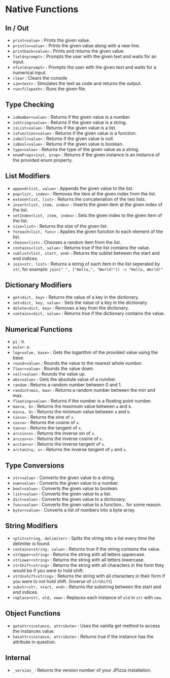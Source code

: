 
# Native Functions

## In / Out
- `print<value>` : Prints the given value.
- `println<value>` : Prints the given value along with a new line.
- `printback<value>` : Prints and returns the given value.
- `field<prompt>` : Prompts the user with the given text and waits for an input.
- `nfield<prompt>` : Prompts the user with the given text and waits for a numerical input.
- `clear` : Clears the console
- `sim<text>` : Simulates the text as code and returns the output.
- `run<filepath>` : Runs the given file.
  
## Type Checking

- `isNumber<value>` : Returns if the given value is a number.
- `isString<value>` : Returns if the given value is a string.
- `isList<value>` : Returns if the given value is a list.
- `isFunction<value>` : Returns if the given value is a function.
- `isNull<value>` : Returns if the given value is null.
- `isBool<value>` : Returns if the given value is boolean.
- `type<value>` : Returns the type of the given value as a string.
- `enumProps<inst, prop>` : Returns if the given instance is an instance of the provided enum property.

## List Modifiers

- `append<list, value>` : Appends the given value to the list.
- `pop<list, index>` : Removes the item at the given index from the list.
- `extend<list, list>` : Returns the concatenation of the two lists.
- `insert<list, item, index>` : Inserts the given item at the given index of the list.
- `setIndex<list, item, index>` : Sets the given index to the given item of the list.
- `size<list>` : Returns the size of the given list.
- `foreach<list, func>` : Applies the given function to each element of the list.
- `choose<list>` : Chooses a random item from the list.
- `contains<list, value>` : Returns true if the list contains the value.
- `sublist<list, start, end>` : Returns the sublist between the start and end indices.
- `join<str, list>` : Returns a string of each item in the list seperated by `str`, for example: `join(" ", ["Hello,", "World!"]) -> "Hello, World!"`

## Dictionary Modifiers

- `get<dict, key>` : Returns the value of a key in the dictionary.
- `set<dict, key, value>` : Sets the value of a key in the dictionary.
- `delete<dict, key>` : Removes a key from the dictionary.
- `contains<dict, value>` : Returns true if the dictionary contains the value.

## Numerical Functions

- `pi` : π.
- `euler`: *e*.
- `log<value, base>` : Gets the logarithm of the provided value using the base.
- `round<value>` : Rounds the value to the nearest whole number.
- `floor<value>` : Rounds the value down.
- `ceil<value>` : Rounds the value up.
- `abs<value>` : Gets the absolute value of a number.
- `random` : Returns a random number between 0 and 1.
- `randint<min, max>` : Returns a random number between the min and max.
- `floating<value>` : Returns if the number is a floating point number.
- `max<a, b>` : Returns the maximum value between `a` and `b`.
- `min<a, b>` : Returns the minimum value between `a` and `b`.
- `sin<x>` : Returns the sine of `x`.
- `cos<x>` : Returns the cosine of `x`.
- `tan<x>` : Returns the tangent of `x`.
- `arcsin<x>` : Returns the inverse sin of `x`.
- `arccos<x>` : Returns the inverse cosine of `x`.
- `arctan<x>` : Returns the inverse tangent of `x`.
- `arctan2<y, x>` : Returns the inverse tangent of `y` and `x`.

## Type Conversions

- `str<value>` : Converts the given value to a string.
- `num<value>` : Converts the given value to a number.
- `bool<value>` : Converts the given value to boolean.
- `list<value>` : Converts the given value to a list.
- `dict<value>` : Converts the given value to a dictionary.
- `func<value>` : Converts the given value to a function... for some reason.
- `byter<value>` : Converts a list of numbers into a byte array.

## String Modifiers

- `split<string, delimiter>` : Splits the string into a list every time the delimiter is found.
- `contains<string, value>` : Returns true if the string contains the value.
- `strUpper<string>` : Returns the string with all letters uppercase.
- `strLower<string>` : Returns the string with all letters lowercase.
- `strShift<string>` : Returns the string with all characters in the form they would be if you were to hold shift.
- `strUnshift<string>` : Returns the string with all characters in their form if you were to not hold shift. (Inverse of `strShift`)
- `substr<str, start, end>` : Returns the substring between the start and end indices.
- `replace<str, old, new>` : Replaces each instance of `old` in `str` with `new`.

## Object Functions

- `getattr<instance, attribute>` : Uses the vanilla get method to access the instances value.
- `hasattr<instance, attribute>` : Returns true if the instance has the attribute in question.

## Internal

- `_version_` : Returns the version number of your JPizza installation.
